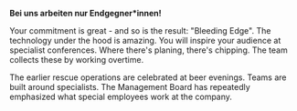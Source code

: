 **Bei uns arbeiten nur Endgegner\*innen!**

Your commitment is great - and so is the result: &quot;Bleeding Edge&quot;. The technology under the hood is amazing. You will inspire your audience at specialist conferences. Where there's planing, there's chipping. The team collects these by working overtime.

The earlier rescue operations are celebrated at beer evenings. Teams are built around specialists.
The Management Board has repeatedly emphasized what special employees work at the company.
